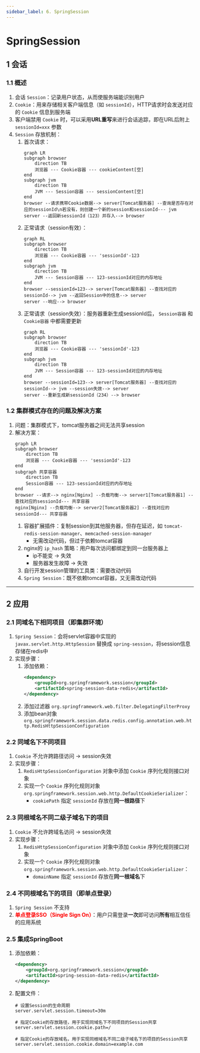 ```yaml
---
sidebar_label: 6. SpringSession
---
```


# SpringSession

## 1 会话
### 1.1 概述
1. 会话 `Session`：记录用户状态，从而使服务端能识别用户
2. `Cookie`：用来存储相关客户端信息（如 `sessionId`），HTTP请求时会发送对应的 `Cookie` 信息到服务端
3. 客户端禁用 `Cookie` 时，可以采用**URL重写**来进行会话追踪，即在URL后附上 `sessionId=xxx` 参数
4. `Session` 存放机制：
    1. 首次请求：
        ```mermaid
        graph LR
        subgraph browser
            direction TB
            浏览器 --- Cookie容器 --- cookieContent[空]
        end
        subgraph jvm
            direction TB
            JVM --- Session容器 --- sessionContent[空]
        end
        browser --请求携带Cookie数据--> server[Tomcat服务器] --查询是否存在对应的sessionId\n若没有，则创建一个新的session和sessionId--- jvm
        server --返回新sessionId（123）并存入--> browser
        ```
    2. 正常请求（session有效）：
        ```mermaid
        graph RL
        subgraph browser
            direction TB
            浏览器 --- Cookie容器 --- 'sessionId'-123
        end
        subgraph jvm
            direction TB
            JVM --- Session容器 --- 123-sessionId对应的内存地址
        end
        browser --sessionId=123--> server[Tomcat服务器] --查找对应的sessionId--> jvm --返回Session中的信息--> server
        server --响应--> browser
        ```
    3. 正常请求（session失效）：服务器重新生成sessionId后， `Session容器` 和 `Cookie容器` 中都需要更新
        ```mermaid
        graph RL
        subgraph browser
            direction TB
            浏览器 --- Cookie容器 --- 'sessionId'-123
        end
        subgraph jvm
            direction TB
            JVM --- Session容器 --- 123-sessionId对应的内存地址
        end
        browser --sessionId=123--> server[Tomcat服务器] --查找对应的sessionId--> jvm --session失效--> server
        server --重新生成新sessionId（234）--> browser
        ```

### 1.2 集群模式存在的问题及解决方案
1. 问题：集群模式下，tomcat服务器之间无法共享session
2. 解决方案：
    ```mermaid
    graph LR
    subgraph browser
        direction TB
        浏览器 --- Cookie容器 --- 'sessionId'-123
    end
    subgraph 共享容器
        direction TB
        Session容器 --- 123-sessionId对应的内存地址
    end
    browser --请求--> nginx[Nginx] --负载均衡--> server1[Tomcat服务器1] --查找对应的sessionId--- 共享容器
    nginx[Nginx] --负载均衡--> server2[Tomcat服务器2] --查找对应的sessionId--- 共享容器
    ```
    1. 容器扩展插件：复制session到其他服务器，但存在延迟，如 `tomcat-redis-session-manager`、`memcached-session-manager`
        - 无需改动代码，但过于依赖tomcat容器
    2. nginx的 `ip_hash` 策略：用户每次访问都绑定到同一台服务器上
        - ip不能变 &rarr; 失效
        - 服务器发生故障 &rarr; 失效
    3. 自行开发session管理的工具类：需要改动代码
    4. `Spring Session`：既不依赖tomcat容器，又无需改动代码

---

## 2 应用
### 2.1 同域名下相同项目（即集群环境）
1. `Spring Session`：会将servlet容器中实现的 `javax.servlet.http.HttpSession` 替换成 `spring-session`，将session信息存储在redis中
2. 实现步骤：
    1. 添加依赖：
        ```xml showLineNumbers
        <dependency>
            <groupId>org.springframework.session</groupId>
            <artifactId>spring-session-data-redis</artifactId>
        </dependency>
        ```
    2. 添加过滤器 `org.springframework.web.filter.DelegatingFilterProxy`
    3. 添加bean对象 `org.springframework.session.data.redis.config.annotation.web.http.RedisHttpSessionConfiguration`

### 2.2 同域名下不同项目
1. `Cookie` 不允许跨路径访问 &rarr; session失效
2. 实现步骤：
    1. `RedisHttpSessionConfiguration` 对象中添加 `Cookie` 序列化规则接口对象
    2. 实现一个 `Cookie` 序列化规则对象 `org.springframework.session.web.http.DefaultCookieSerializer`：
        - `cookiePath` 指定 `sessionId` 存放在**同一根路径**下

### 2.3 同根域名不同二级子域名下的项目
1. `Cookie` 不允许跨域名访问 &rarr; session失效
2. 实现步骤：
    1. `RedisHttpSessionConfiguration` 对象中添加 `Cookie` 序列化规则接口对象
    2. 实现一个 `Cookie` 序列化规则对象 `org.springframework.session.web.http.DefaultCookieSerializer`：
        - `domainName` 指定 `sessionId` 存放在**同一根域名**下

### 2.4 不同根域名下的项目（即单点登录）
1. `Spring Session` 不支持
2. **<font color="red">单点登录SSO（Single Sign On）</font>**：用户只需登录**一次**即可访问**所有**相互信任的应用系统

### 2.5 集成SpringBoot
1. 添加依赖：
    ```xml showLineNumbers
    <dependency>
        <groupId>org.springframework.session</groupId>
        <artifactId>spring-session-data-redis</artifactId>
    </dependency>
    ```
2. 配置文件：
    ```properties showLineNumbers
    # 设置Session的生命周期
    server.servlet.session.timeout=30m

    # 指定Cookie的存放路径，用于实现同域名下不同项目的Session共享
    server.servlet.session.cookie.path=/

    # 指定Cookie的存放域名，用于实现同根域名不同二级子域名下的项目的Session共享
    server.servlet.session.cookie.domain=example.com
    ```